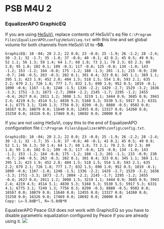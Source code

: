 # PSB M4U 2
### EqualizerAPO GraphicEQ
If you are using [HeSuVi](https://sourceforge.net/projects/hesuvi/), replace contents of HeSuVi's eq file `C:\Program Files\EqualizerAPO\config\HeSuVi\eq.txt` with this line and set global volume for both channels from HeSuVi UI to **-58**.
```
GraphicEQ: 10 -84; 20 2.2; 22 0.0; 23 -0.8; 25 -1.9; 26 -2.2; 28 -2.4; 30 -2.1; 32 -1.7; 35 -1.0; 37 -0.6; 40 -0.1; 42 0.2; 45 0.5; 49 0.9; 52 1.1; 56 1.3; 59 1.4; 64 1.7; 68 1.8; 73 2.1; 78 2.3; 83 2.3; 89 1.8; 95 1.0; 102 0.1; 109 -0.3; 117 -0.6; 125 -0.8; 134 -1.0; 143 -1.2; 153 -1.2; 164 -0.8; 175 -1.2; 188 -1.3; 201 -1.1; 215 -0.9; 230 -0.7; 246 -0.5; 263 -0.3; 282 0.1; 301 0.4; 323 0.6; 345 1.1; 369 1.1; 395 1.3; 423 1.9; 452 2.0; 484 1.5; 518 1.5; 554 1.8; 593 2.1; 635 2.2; 679 2.1; 726 1.8; 777 1.7; 832 1.5; 890 1.0; 952 0.5; 1019 -0.1; 1090 -0.6; 1167 -1.0; 1248 -1.5; 1336 -2.2; 1429 -2.7; 1529 -3.2; 1636 -3.3; 1751 -3.3; 1873 -2.7; 2004 -2.2; 2145 -1.7; 2295 -1.2; 2455 -0.4; 2627 0.4; 2811 1.2; 3008 1.5; 3219 1.1; 3444 0.9; 3685 0.9; 3943 2.4; 4219 4.5; 4514 5.1; 4830 5.3; 5168 5.3; 5530 5.5; 5917 5.3; 6331 4.1; 6775 3.1; 7249 1.3; 7756 0.3; 8299 -0.3; 8880 -0.5; 9502 0.0; 10167 0.0; 10879 0.0; 11640 0.0; 12455 0.0; 13327 0.0; 14260 0.0; 15258 0.0; 16326 0.0; 17469 0.0; 18692 0.0; 20000 0.0
```
If you are not using HeSuVi, copy this to the end of EqualizerAPO configuration file `C:\Program Files\EqualizerAPO\config\config.txt`.
```
GraphicEQ: 10 -84; 20 2.2; 22 0.0; 23 -0.8; 25 -1.9; 26 -2.2; 28 -2.4; 30 -2.1; 32 -1.7; 35 -1.0; 37 -0.6; 40 -0.1; 42 0.2; 45 0.5; 49 0.9; 52 1.1; 56 1.3; 59 1.4; 64 1.7; 68 1.8; 73 2.1; 78 2.3; 83 2.3; 89 1.8; 95 1.0; 102 0.1; 109 -0.3; 117 -0.6; 125 -0.8; 134 -1.0; 143 -1.2; 153 -1.2; 164 -0.8; 175 -1.2; 188 -1.3; 201 -1.1; 215 -0.9; 230 -0.7; 246 -0.5; 263 -0.3; 282 0.1; 301 0.4; 323 0.6; 345 1.1; 369 1.1; 395 1.3; 423 1.9; 452 2.0; 484 1.5; 518 1.5; 554 1.8; 593 2.1; 635 2.2; 679 2.1; 726 1.8; 777 1.7; 832 1.5; 890 1.0; 952 0.5; 1019 -0.1; 1090 -0.6; 1167 -1.0; 1248 -1.5; 1336 -2.2; 1429 -2.7; 1529 -3.2; 1636 -3.3; 1751 -3.3; 1873 -2.7; 2004 -2.2; 2145 -1.7; 2295 -1.2; 2455 -0.4; 2627 0.4; 2811 1.2; 3008 1.5; 3219 1.1; 3444 0.9; 3685 0.9; 3943 2.4; 4219 4.5; 4514 5.1; 4830 5.3; 5168 5.3; 5530 5.5; 5917 5.3; 6331 4.1; 6775 3.1; 7249 1.3; 7756 0.3; 8299 -0.3; 8880 -0.5; 9502 0.0; 10167 0.0; 10879 0.0; 11640 0.0; 12455 0.0; 13327 0.0; 14260 0.0; 15258 0.0; 16326 0.0; 17469 0.0; 18692 0.0; 20000 0.0
Copy: L=-5.8dB*l, R=-5.8dB*R
```
EqualizerAPO Peace GUI does not work with GraphicEQ so you have to disable parametric equalization configured by Peace if you are already using it.
![](https://raw.githubusercontent.com/jaakkopasanen/AutoEq/master/results/Innerfidelity%202017/innerfidelity/onear/PSB%20M4U%202/PSB%20M4U%202.png)
